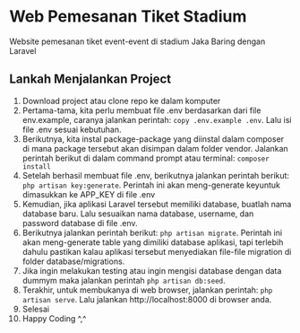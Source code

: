 # Web Pemesanan Tiket Stadium
Website pemesanan tiket event-event di stadium Jaka Baring dengan Laravel

## Lankah Menjalankan Project
1. Download project atau clone repo ke dalam komputer
2. Pertama-tama, kita perlu membuat file .env berdasarkan dari file env.example, caranya jalankan perintah: ```copy .env.example .env```. Lalu isi file .env sesuai kebutuhan.
3. Berikutnya, kita instal package-package yang diinstal dalam composer di mana package tersebut akan disimpan dalam folder vendor. Jalankan perintah berikut di dalam command prompt atau terminal: ```composer install```
4. Setelah berhasil membuat file .env, berikutnya jalankan perintah berikut: ```php artisan key:generate```. Perintah ini akan meng-generate keyuntuk dimasukkan ke APP_KEY di file .env
5. Kemudian, jika aplikasi Laravel tersebut memiliki database, buatlah nama database baru. Lalu sesuaikan nama database, username, dan password database di file .env.
6. Berikutnya jalankan perintah berikut: ```php artisan migrate```. Perintah ini akan meng-generate table yang dimiliki database aplikasi, tapi terlebih dahulu pastikan kalau aplikasi tersebut menyediakan file-file migration di folder database/migrations.
7. Jika ingin melakukan testing atau ingin mengisi database dengan data dummym maka jalankan perintah ```php artisan db:seed```.
8. Terakhir, untuk membukanya di web browser, jalankan perintah: ```php artisan serve```. Lalu jalankan http://localhost:8000 di browser anda.
9. Selesai
10. Happy Coding ^,^


